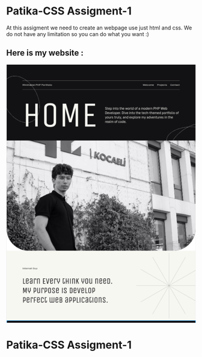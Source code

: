# Patika-CSS Assigment-1

At this assigment we need to create an webpage use just html and css. We do not have any limitation so you can do what you want :)

## Here is my website :
![Screen shoot of website](/website_view.png)
#  Patika-CSS Assigment-1
